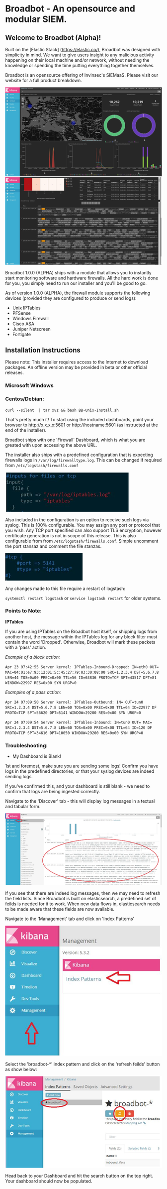 # Broadbot - An opensource and modular SIEM.

## Welcome to Broadbot (Alpha)!

Built on the [Elastic Stack] (https://elastic.co/), Broadbot was designed with simplicity in mind. We want to give users insight to any malicious activity happening on their local machine and/or network, without needing the knowledge or spending the time putting everything together themselves.

Broadbot is an opensource offering of Invinsec's SIEMaaS. Please visit our website for a full product breakdown.


<img src="/images/ss1.JPG?raw=true" width="600"/> <img src="/images/ss2.JPG?raw=true" width="600"/> 




Broadbot 1.0.0 (ALPHA) ships with a module that allows you to instantly start monitoring software and hardware firewalls. All the hard work is done for you, you simply need to run our installer and you'll be good to go.

As of version 1.0.0 (ALPHA), the firewall module supports the following devices (provided they are configured to produce or send logs):
 
* Unix IPTables
* PFSense
* Windows Firewall
* Cisco ASA
* Juniper Netscreen
* Fortigate

## Installation Instructions

Please note: This installer requires access to the Internet to download packages. An offline version may be provided in beta or other official releases.

### Microsoft Windows


### Centos/Debian:


`curl --silent  | tar xvz && bash BB-Unix-Install.sh`


That's pretty much it! To start using the included dashboards, point your browser to http://x.x.x.x:5601 or http://hostname:5601 (as instructed at the end of the installer).

Broadbot ships with one 'Firewall' Dashboard, which is what you are greated with upon accessing the above URL.

The installer also ships with a predefined configuration that is expecting firewalls logs in `/var/log/firewalltype.log`. This can be changed if required from `/etc/logstash/firewalls.conf`

![LGConfig1](/images/ss3.JPG?raw=true)

Also included in the configuration is an option to receive such logs via syslog. This is 100% configurable. You may assign any port or protocol that you wish. Any TCP port specified can also support TLS encryption, however certificate generation is not in scope of this release. This is also configurable from from `/etc/logstash/firewalls.conf`. Simple uncomment the port stansaz and comment the file stanzas.

![LGConfig2](/images/ss4.JPG?raw=true)

Any changes made to this file require a restart of logstash:

`systemctl restart logstash` or `service logstash restart` for older systems.

### Points to Note:

**IPTables**

If you are using IPTables on the Broadbot host itself, or shipping logs from another host, the message within the IPTables log for any block filter must contain the word 'Dropped'. Otherwise, Broadbot will mark these packets with a 'pass' action.

*Example of a block action:*

`Apr 23 07:42:55 Server kernel: IPTables-Inbound-Dropped: IN=eth0 OUT= MAC=04:01:e7:93:12:01:5c:45:27:79:03:30:08:00 SRC=1.2.3.4 DST=5.6.7.8 LEN=44 TOS=0x00 PREC=0x00 TTL=56 ID=63836 PROTO=TCP SPT=43517 DPT=81 WINDOW=22997 RES=0x00 SYN URGP=0`

*Examples of a pass action:*

`Apr 24 07:09:50 Server kernel: IPTables-Outbound: IN= OUT=tun0 SRC=1.2.3.4 DST=5.6.7.8 LEN=60 TOS=0x00 PREC=0x00 TTL=64 ID=22977 DF PROTO=TCP SPT=56620 DPT=5141 WINDOW=29200 RES=0x00 SYN URGP=0`

`Apr 24 07:09:54 Server kernel: IPTables-Inbound: IN=tun0 OUT= MAC= SRC=1.2.3.4 DST=5.6.7.8 LEN=60 TOS=0x00 PREC=0x00 TTL=64 ID=120 DF PROTO=TCP SPT=34616 DPT=10050 WINDOW=29200 RES=0x00 SYN URGP=0`

### Troubleshooting:

* My Dashboard is Blank!

1st and foremost, make sure you are sending some logs! Confirm you have logs in the predefined directories, or that your syslog devices are indeed sending logs.

If you've confirmed this, and your dashboard is still blank - we need to confirm that logs are being ingested correctly.

Navigate to the 'Discover' tab - this will display log messages in a textual and tabular form.

![Discover](/images/ss5.jpg?raw=true)

If you see that there are indeed log messages, then we may need to refresh the field lists. Since Broadbot is built on elasticsearch, a predefined set of feilds is needed for it to work. When new data flows in, elasticsearch needs to be made aware that these fields are now available.

Navigate to the 'Management' tab and click on 'Index Patterns'

![Management1](/images/ss6.JPG?raw=true)

Select the 'broadbot-*' index pattern and click on the 'refresh feilds' button as show below:

![Management2](/images/ss7.JPG?raw=true)

Head back to your Dashboard and hit the search button on the top right. Your dashboard should now be populated.

